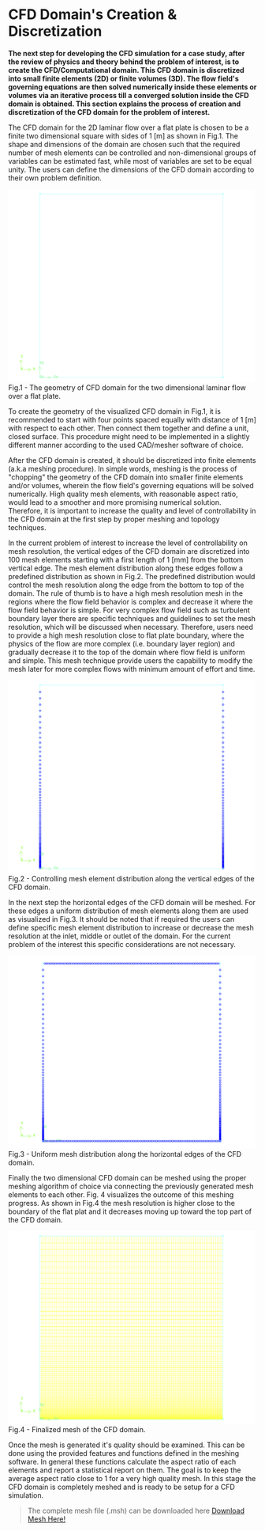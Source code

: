 # CFD Domain's Creation & Discretization

**The next step for developing the CFD simulation for a case study, after the review of physics and theory behind the problem of interest, is to create the CFD/Computational domain. This CFD domain is discretized into small finite elements (2D) or finite volumes (3D). The flow field's governing equations are then solved numerically inside these elements or volumes via an iterative process till a converged solution inside the CFD domain is obtained. This section explains the process of creation and discretization of the CFD domain for the problem of interest.**

The CFD domain for the 2D laminar flow over a flat plate is chosen to be a finite two dimensional square with sides of 1 [m] as shown in Fig.1. The shape and dimensions of the domain are chosen such that the required number of mesh elements can be controlled and non-dimensional groups of variables can be estimated fast, while most of variables are set to be equal unity. The users can define the dimensions of the CFD domain according to their own problem definition.

<img src="./Images/CFD_domain.png" width="500">
</br>
Fig.1 - The geometry of CFD domain for the two dimensional laminar flow over a flat plate.

To create the geometry of the visualized CFD domain in Fig.1, it is recommended to start with four points spaced equally with distance of 1 [m] with respect to each other. Then connect them together and define a unit, closed surface. This procedure might need to be implemented in a slightly different manner according to the used CAD/mesher software of choice.

After the CFD domain is created, it should be discretized into finite elements (a.k.a meshing procedure). In simple words, meshing is the process of "chopping" the geometry of the CFD domain into smaller finite elements and/or volumes, wherein the flow field's governing equations will be solved numerically. High quality mesh elements, with reasonable aspect ratio, would lead to a smoother and more promising numerical solution. Therefore, it is important to increase the quality and level of controllability in the CFD domain at the first step by proper meshing and topology techniques.

In the current problem of interest to increase the level of controllability on mesh resolution, the vertical edges of the CFD domain are discretized into 100 mesh elements starting with a first length of 1 [mm] from the bottom vertical edge. The mesh element distribution along these edges follow a predefined distribution as shown in Fig.2. The predefined distribution would control the mesh resolution along the edge from the bottom to top of the domain. The rule of thumb is to have a high mesh resolution mesh in the regions where the flow field behavior is complex and decrease it where the flow field behavior is simple. For very complex flow field such as turbulent boundary layer there are specific techniques and guidelines to set the mesh resolution, which will be discussed when necessary. Therefore, users need to provide a high mesh resolution close to flat plate boundary, where the physics of the flow are more complex (i.e. boundary layer region) and gradually decrease it to the top of the domain where flow field is uniform and simple.  This mesh technique provide users the capability to modify the mesh later for more complex flows with minimum amount of effort and time.

<img src="./Images/vartical_edge_meshed.png" width="500">
</br>
Fig.2 - Controlling mesh element distribution along the vertical edges of the CFD domain.

In the next step the horizontal edges of the CFD domain will be meshed. For these edges a uniform distribution of mesh elements along them are used as visualized in Fig.3. It should be noted that if required the users can define specific mesh element distribution to increase or decrease the mesh resolution at the inlet, middle or outlet of the domain. For the current problem of the interest this specific considerations are not necessary.

<img src="./Images/horizontal_edge_meshed.png" width="500">
</br>
Fig.3 - Uniform mesh distribution along the horizontal edges of the CFD domain.

Finally the two dimensional CFD domain can be meshed using the proper meshing algorithm of choice via connecting the previously generated mesh elements to each other. Fig. 4 visualizes the outcome of this meshing progress. As shown in Fig.4 the mesh resolution is higher close to the boundary of the flat plat and it decreases moving up toward the top part of the CFD domain.

<img src="./Images/CFD_domain_meshed.png" width="500">
</br>
Fig.4 - Finalized mesh of the CFD domain.

Once the mesh is generated it's quality should be examined. This can be done using the provided features and functions defined in the meshing software. In general these functions calculate the aspect ratio of each elements and report a statistical report on them. The goal is to keep the average aspect ratio close to 1 for a very high quality mesh. In this stage the CFD domain is completely meshed and is ready to be setup for a CFD simulation.

<More explanations can be added here on the concept of mesh examination.>

> The complete mesh file (.msh) can be downloaded here [Download Mesh Here!](link)
